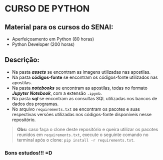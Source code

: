 # **CURSO DE PYTHON**

## Material para os cursos do SENAI:

- Aperfeiçoamento em Python (80 horas)
- Python Developer (200 horas)

## Descrição:

- Na pasta ***assets*** se encontram as imagens utilizadas nas apostilas.
- Na pasta **códigos-fonte** se encontram os códigos-fonte utilizados nas apostilas.
- Na pasta ***notebooks*** se encontram as apostilas, todas no formato ***Jupyter Notebook***, com a extensão `.ipynb`.
- Na pasta ***sql*** se encontram as consultas SQL utilizadas nos bancos de dados dos programas.
- No arquivo `requirements.txt` se encontram os pacotes e suas respectivas versões utilizadas nos códigos-fonte disponíveis nesse repositório.

> **Obs:** caso faça o clone deste repositório e  queira utilizar os pacotes reunidos em `requirements.txt`, execute o seguinte comando no terminal após o clone: `pip install -r requirements.txt`.

### **Bons estudos!!! =D**